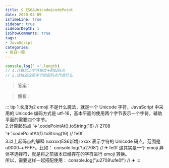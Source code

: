 ```yaml
---
title: 9 ES6&Unicode&codePoint
date: 2020-04-09
isTimeLine: true
sidebar: true
sidebarDepth: 1
isShowComments: true
tags:
- JavaScript
categories:
- 每日一题
---
```


```js
console.log(' ✈️'.length)
// 1.计算以上字节每位✈️的起码点
// 2.请描述这些字节的起码点代表什么

```

> 答案： 

> 解析：

::: tip
1.长度为2
emoji 不是什么魔法，就是一个 Unicode 字符，JavaScript 中采用的 Unicode 编码方式是 utf-16，基本平面的使用两个字节表示一个字符，辅助平面的需要四个字节。<br>
2.计算起码点
'✈️'.codePointAt().toString(16) // 2708
'✈️'.codePointAt(1).toString(16) // fe0f<br>
3.以上起码点的解释
\uxxxx(ES6新增)
xxxx 表示字符的 Unicode 码点，范围是 u0000~uFFFF。比如：
console.log('\u2708') // ✈
fe0f 这其实是一个 emoji 异体字选择符，就是将之前版本已经存在的字符进行 emoji 转换。<br>
所以，需要这样一起搭配使用：
console.log('\u2708\ufe0f') // ✈️
:::

<!-- // '🍎🍊'.split('')。。。。 -->
